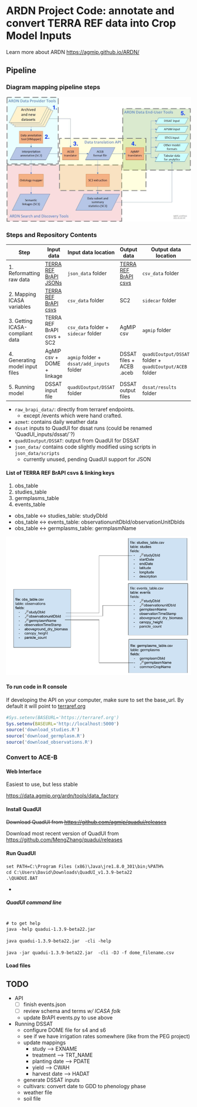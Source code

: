 # ARDN Project Code: annotate and convert TERRA REF data into Crop Model Inputs

Learn more about ARDN https://agmip.github.io/ARDN/

## Pipeline

### Diagram mapping pipeline steps

![](ARDN_workflows.jpg)


### Steps and Repository Contents

| **Step**                        | **Input data**                                                                                        | **Input data location**                    | **Output data**                                                                                     | **Output data location**                                 | **Processing tool**                                                                                               |
|---------------------------------|-------------------------------------------------------------------------------------------------------|--------------------------------------------|-----------------------------------------------------------------------------------------------------|----------------------------------------------------------|-------------------------------------------------------------------------------------------------------------------|
| 1. Reformatting raw data        | [TERRA REF BrAPI JSONs](https://github.com/cct-datascience/ardn-terra-ref/tree/master/json_data/data) | `json_data` folder                         | [TERRA REF BrAPI csvs](https://github.com/cct-datascience/ardn-terra-ref/tree/master/csv_data/data) | `csv_data` folder                                        | [R script](https://github.com/cct-datascience/ardn-terra-ref/blob/master/csv_data/scripts/download_and_convert.R) |
| 2. Mapping ICASA variables      | [TERRA REF BrAPI csvs](https://github.com/cct-datascience/ardn-terra-ref/tree/master/csv_data/data)   | `csv_data` folder                          | SC2                                                                                                 | `sidecar` folder                                         | VMapper                                                                                                           |
| 3. Getting ICASA-compliant data | TERRA REF BrAPI csvs + SC2                                                                            | `csv_data` folder + `sidecar` folder       | AgMIP csv                                                                                           | `agmip` folder                                           | VMapper (AgMIP input package button)                                                                              |
| 4. Generating model input files | AgMIP csv + DOME + linkage                                                                            | `agmip` folder + `dssat/add_inputs` folder | DSSAT files + ACEB .aceb                                                                            | `quadUIoutput/DSSAT` folder + `quadUIoutput/ACEB` folder | QuadUI                                                                                                            |
| 5. Running model                | DSSAT input file                                                                                      | `quadUIoutput/DSSAT` folder                | DSSAT output files                                                                                  | `dssat/results` folder                                   | Compiled DSSAT                                                                                                    |



* `raw_brapi_data/`: directly from terraref endpoints.
  * except /events which were hand crafted. 
* `azmet`: contains daily weather data
* `dssat` inputs to QuadUI for dssat runs (could be renamed 'QuadUI_inputs/dssat/`?)
* `quadUIoutput/DSSAT`: output from QuadUI for DSSAT
* `json_data/` contains code slightly modified using scripts in `json_data/scripts`
  * currently unused, pending QuadUI support for JSON

#### List of TERRA REF BrAPI csvs & linking keys

1. obs_table
2. studies_table
3. germplasms_table
4. events_table

- obs_table <-> studies_table: studyDbId
- obs_table <-> events_table: observationunitDbId/observationUnitDbIds
- obs_table <-> germplasms_table: germplasmName

![](tables_relationships.png)

#### To run code in R console

If developing the API on your computer, make sure to set the base_url. By 
default it will point to [terraref.org](https://terraref.org)

```R
#Sys.setenv(BASEURL='https://terraref.org')
Sys.setenv(BASEURL='http://localhost:5000')
source('download_studies.R')
source('download_germplasm.R')
source('download_observations.R')
```

### Convert to ACE-B

#### Web Interface 

Easiest to use, but less stable

https://data.agmip.org/ardn/tools/data_factory
#### Install QuadUI

~~Download QuadUI from https://github.com/agmip/quadui/releases~~

Download most recent version of QuadUI from https://github.com/MengZhang/quadui/releases

#### Run QuadUI

```psl
set PATH=C:\Program Files (x86)\Java\jre1.8.0_301\bin;%PATH%
cd C:\Users\David\Downloads\QuadUI_v1.3.9-beta22
.\QUADUI.BAT
```

- 

##### QuadUI command line


```psl

# to get help
java -help quadui-1.3.9-beta22.jar

java quadui-1.3.9-beta22.jar  -cli -help

java -jar quadui-1.3.9-beta22.jar  -cli -DJ -f dome_filename.csv
```

#### Load files


## TODO

* API
    * [ ] finish events.json
    * [ ] review schema and terms _w/ ICASA folk_
    * update BrAPI events.py to use above
* Running DSSAT 
    * configure DOME file for s4 and s6
    * see if we have irrigation rates somewhere (like from the PEG project)
    * update mappings
        * study --> EXNAME
        * treatment --> TRT_NAME
        * planting date --> PDATE
        * yield --> CWAH
        * harvest date --> HADAT
    * generate DSSAT inputs
    * cultivars: convert date to GDD to phenology phase
    * weather file
    * soil file
